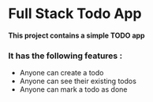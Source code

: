 # Full Stack Todo App

**This project contains a simple TODO app**

### It has the following features :
- Anyone can create a todo
- Anyone can see their existing todos
- Anyone can mark a todo as done